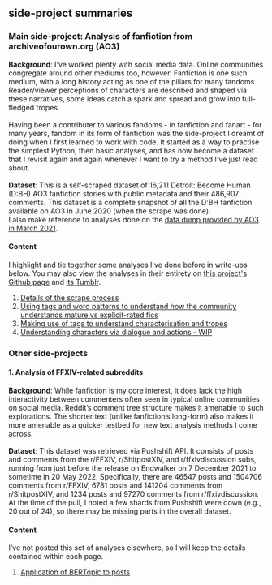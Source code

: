 ## side-project summaries

### Main side-project: Analysis of fanfiction from archiveofourown.org (AO3)
<b>Background</b>: I've worked plenty with social media data. Online communities congregate around other mediums too, however. Fanfiction is one such medium, with a long history acting as one of the pillars for many fandoms. Reader/viewer perceptions of characters are described and shaped via these narratives, some ideas catch a spark and spread and grow into full-fledged tropes.<br><br>
Having been a contributer to various fandoms - in fanfiction and fanart - for many years, fandom in its form of fanfiction was the side-project I dreamt of doing when I first learned to work with code. It started as a way to practise the simplest Python, then basic analyses, and has now become a dataset that I revisit again and again whenever I want to try a method I've just read about.<br><br>
<b>Dataset</b>: This is a self-scraped dataset of 16,211 Detroit: Become Human (D:BH) AO3 fanfiction stories with public metadata and their 486,907 comments. This dataset is a complete snapshot of all the D:BH fanfiction available on AO3 in June 2020 (when the scrape was done).<br>
I also make reference to analyses done on the [data dump provided by AO3 in March 2021](https://archiveofourown.org/admin_posts/18804).<br>
#### Content
I highlight and tie together some analyses I've done before in write-ups below. You may also view the analyses in their entirety on [this project's Github page](https://dru-r.github.io/ao3-dbh-analysis/) and [its Tumblr](https://program-800.tumblr.com).
1. [Details of the scrape process](/p1/ao3-dbh-scrape.md)<br>
2. [Using tags and word patterns to understand how the community understands mature vs explicit-rated fics](/p1/mature-vs-explicit.md)<br>
3. [Making use of tags to understand characterisation and tropes](/p1/tag-usage.md)<br>
4. [Understanding characters via dialogue and actions - WIP](/p1/dialog-actions.md)<br>

### Other side-projects
#### 1. Analysis of FFXIV-related subreddits
<b>Background</b>:  While fanfiction is my core interest, it does lack the high interactivity between commenters often seen in typical online communities on social media. Reddit’s comment tree structure makes it amenable to such explorations. The shorter text (unlike fanfiction’s long-form) also makes it more amenable as a quicker testbed for new text analysis methods I come across. <br><br>
<b>Dataset</b>: This dataset was retrieved via Pushshift API. It consists of posts and comments from the r/FFXIV, r/ShitpostXIV, and r/ffxivdiscussion subs, running from just before the release on Endwalker on 7 December 2021 to sometime in 20 May 2022. Specifically, there are 46547 posts and 1504706 comments from r/FFXIV, 6781 posts and 141204 comments from r/ShitpostXIV, and 1234 posts and 97270 comments from r/ffxivdiscussion. <br>
At the time of the pull, I noted a few shards from Pushshift were down (e.g., 20 out of 24), so there may be missing parts in the overall dataset.<br>
#### Content
I’ve not posted this set of analyses elsewhere, so I will keep the details contained within each page.
1. [Application of BERTopic to posts](/p2/bertopic.md)<br>
